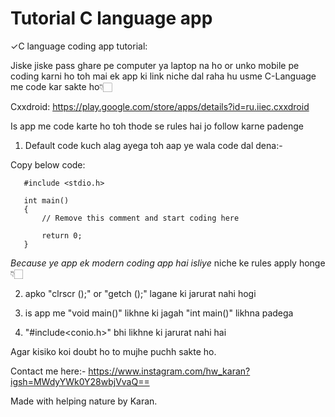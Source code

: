 # Tutorial C language app

✓C language coding app tutorial:

Jiske jiske pass ghare pe computer ya laptop na ho or unko mobile pe coding karni ho toh mai ek app ki link niche dal raha hu usme C-Language me code kar sakte ho👇🏻

Cxxdroid:
https://play.google.com/store/apps/details?id=ru.iiec.cxxdroid

Is app me code karte ho toh thode se rules hai jo follow karne padenge 

1. Default code kuch alag ayega toh aap ye wala code dal dena:-

Copy below code:


       #include <stdio.h>

       int main()
       {
           // Remove this comment and start coding here

           return 0;
       }
   
*Because ye app ek modern coding app hai isliye* niche ke rules apply honge👇🏻

2. apko "clrscr ();" or "getch ();" lagane ki jarurat nahi hogi

3. is app me "void main()" likhne ki jagah "int main()" likhna padega

4. "#include<conio.h>" bhi likhne ki jarurat nahi hai

Agar kisiko koi doubt ho to mujhe puchh sakte ho.

Contact me here:- 
https://www.instagram.com/hw_karan?igsh=MWdyYWk0Y28wbjVvaQ==

Made with helping nature by Karan.

